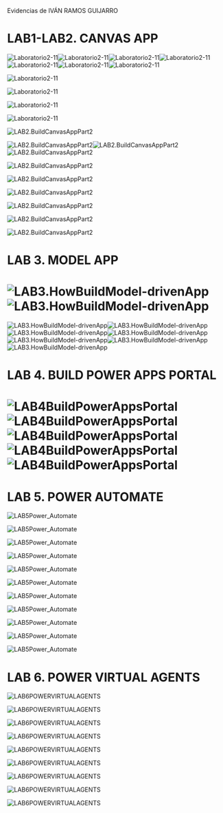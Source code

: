 Evidencias de IVÁN RAMOS GUIJARRO

# LAB1-LAB2. CANVAS APP



![Laboratorio2-11](Laboratorio2-1.jpg)![Laboratorio2-11](Laboratorio2-2.jpg)![Laboratorio2-11](Laboratorio2-3.jpg)![Laboratorio2-11](Laboratorio2-4.jpg)![Laboratorio2-11](Laboratorio2-5.jpg)![Laboratorio2-11](Laboratorio2-6.jpg)![Laboratorio2-11](Laboratorio2-7.jpg)

![Laboratorio2-11](Laboratorio2-8.jpg)

![Laboratorio2-11](Laboratorio2-9.jpg)

![Laboratorio2-11](Laboratorio2-10.jpg)

![Laboratorio2-11](Laboratorio2-11.jpg)



![LAB2.BuildCanvasAppPart2](LAB2.BuildCanvasAppPart2.jpg)

![LAB2.BuildCanvasAppPart2](LAB2.BuildCanvasAppPart2-1.jpg)![LAB2.BuildCanvasAppPart2](LAB2.BuildCanvasAppPart2-2.jpg)![LAB2.BuildCanvasAppPart2](LAB2.BuildCanvasAppPart2-3.jpg)

![LAB2.BuildCanvasAppPart2](LAB2.BuildCanvasAppPart2-4.jpg)

![LAB2.BuildCanvasAppPart2](LAB2.BuildCanvasAppPart2-5.jpg)

![LAB2.BuildCanvasAppPart2](LAB2.BuildCanvasAppPart2-6.jpg)

![LAB2.BuildCanvasAppPart2](LAB2.BuildCanvasAppPart2-7.jpg)

![LAB2.BuildCanvasAppPart2](LAB2.BuildCanvasAppPart2-8.jpg)

![LAB2.BuildCanvasAppPart2](LAB2.BuildCanvasAppPart2-9.jpg)



# LAB 3. MODEL APP

# ![LAB3.HowBuildModel-drivenApp](LAB3.HowBuildModel-drivenApp.jpg)![LAB3.HowBuildModel-drivenApp](LAB3.HowBuildModel-drivenApp2.jpg)

![LAB3.HowBuildModel-drivenApp](LAB3.HowBuildModel-drivenApp3.jpg)![LAB3.HowBuildModel-drivenApp](LAB3.HowBuildModel-drivenApp4.jpg)![LAB3.HowBuildModel-drivenApp](LAB3.HowBuildModel-drivenApp5.jpg)![LAB3.HowBuildModel-drivenApp](LAB3.HowBuildModel-drivenApp6.jpg)![LAB3.HowBuildModel-drivenApp](LAB3.HowBuildModel-drivenApp7.jpg)![LAB3.HowBuildModel-drivenApp](LAB3.HowBuildModel-drivenApp8.jpg)![LAB3.HowBuildModel-drivenApp](LAB3.HowBuildModel-drivenApp9.jpg)

# LAB 4. BUILD POWER APPS PORTAL

# ![LAB4BuildPowerAppsPortal](LAB4BuildPowerAppsPortal.jpg)![LAB4BuildPowerAppsPortal](LAB4BuildPowerAppsPortal2.jpg)![LAB4BuildPowerAppsPortal](LAB4BuildPowerAppsPortal3.jpg)![LAB4BuildPowerAppsPortal](LAB4BuildPowerAppsPortal4.jpg)![LAB4BuildPowerAppsPortal](LAB4BuildPowerAppsPortal5.jpg)

# LAB 5. POWER AUTOMATE

![LAB5Power_Automate](LAB5Power_Automate.jpg)

![LAB5Power_Automate](LAB5Power_Automate2.jpg)

![LAB5Power_Automate](LAB5Power_Automate3.jpg)

![LAB5Power_Automate](LAB5Power_Automate4.jpg)

![LAB5Power_Automate](LAB5Power_Automate5.jpg)

![LAB5Power_Automate](LAB5Power_Automate6.jpg)

![LAB5Power_Automate](LAB5Power_Automate7.jpg)

![LAB5Power_Automate](LAB5Power_Automate8.jpg)

![LAB5Power_Automate](LAB5Power_Automate9.jpg)

![LAB5Power_Automate](LAB5Power_Automate10.jpg)

![LAB5Power_Automate](LAB5Power_Automate11.jpg)

# LAB 6. POWER VIRTUAL AGENTS

![LAB6POWERVIRTUALAGENTS](LAB6POWERVIRTUALAGENTS.jpg)

![LAB6POWERVIRTUALAGENTS](LAB6POWERVIRTUALAGENTS2.jpg)

![LAB6POWERVIRTUALAGENTS](LAB6POWERVIRTUALAGENTS3.jpg)

![LAB6POWERVIRTUALAGENTS](LAB6POWERVIRTUALAGENTS4.jpg)

![LAB6POWERVIRTUALAGENTS](LAB6POWERVIRTUALAGENTS5.jpg)

![LAB6POWERVIRTUALAGENTS](LAB6POWERVIRTUALAGENTS6.jpg)

![LAB6POWERVIRTUALAGENTS](LAB6POWERVIRTUALAGENTS7.jpg)

![LAB6POWERVIRTUALAGENTS](LAB6POWERVIRTUALAGENTS8.jpg)

![LAB6POWERVIRTUALAGENTS](LAB6POWERVIRTUALAGENTS9.jpg)

